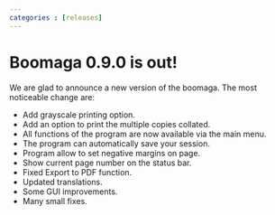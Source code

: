 ```yaml
---
categories : [releases]
---
```


Boomaga 0.9.0 is out!
=====================
We are glad to announce a new version of the boomaga. The most noticeable change are:


* Add grayscale printing option.
* Add an option to print the multiple copies collated.
* All functions of the program are now available via the main menu.
* The program can automatically save your session.
* Program allow to set negative margins on page.
* Show current page number on the status bar.
* Fixed Export to PDF function.
* Updated translations.
* Some GUI improvements.
* Many small fixes.
